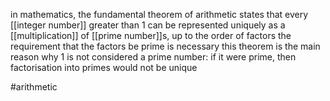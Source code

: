 in mathematics, the fundamental theorem of arithmetic states that every [[integer number]] greater than $1$ can be represented uniquely as a [[multiplication]] of [[prime number]]s, up to the order of factors
the requirement that the factors be prime is necessary
this theorem is the main reason why 1 is not considered a prime number: if it were prime, then factorisation into primes would not be unique

#arithmetic 
